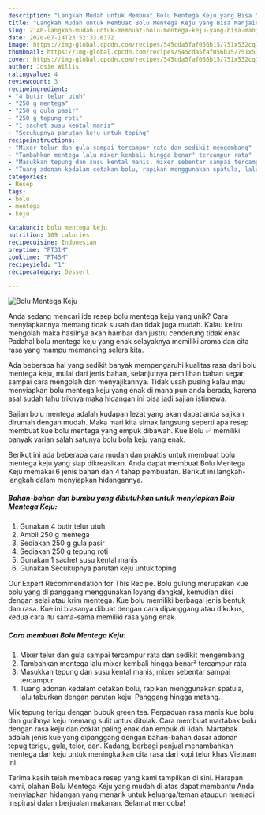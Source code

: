 ```yaml
---
description: "Langkah Mudah untuk Membuat Bolu Mentega Keju yang Bisa Manjain Lidah"
title: "Langkah Mudah untuk Membuat Bolu Mentega Keju yang Bisa Manjain Lidah"
slug: 2140-langkah-mudah-untuk-membuat-bolu-mentega-keju-yang-bisa-manjain-lidah
date: 2020-07-14T23:52:33.637Z
image: https://img-global.cpcdn.com/recipes/545cda5faf056b15/751x532cq70/bolu-mentega-keju-foto-resep-utama.jpg
thumbnail: https://img-global.cpcdn.com/recipes/545cda5faf056b15/751x532cq70/bolu-mentega-keju-foto-resep-utama.jpg
cover: https://img-global.cpcdn.com/recipes/545cda5faf056b15/751x532cq70/bolu-mentega-keju-foto-resep-utama.jpg
author: Josie Willis
ratingvalue: 4
reviewcount: 3
recipeingredient:
- "4 butir telur utuh"
- "250 g mentega"
- "250 g gula pasir"
- "250 g tepung roti"
- "1 sachet susu kental manis"
- "Secukupnya parutan keju untuk toping"
recipeinstructions:
- "Mixer telur dan gula sampai tercampur rata dan sedikit mengembang"
- "Tambahkan mentega lalu mixer kembali hingga benar² tercampur rata"
- "Masukkan tepung dan susu kental manis, mixer sebentar sampai tercampur."
- "Tuang adonan kedalam cetakan bolu, rapikan menggunakan spatula, lalu taburkan dengan parutan keju. Panggang hingga matang."
categories:
- Resep
tags:
- bolu
- mentega
- keju

katakunci: bolu mentega keju 
nutrition: 109 calories
recipecuisine: Indonesian
preptime: "PT31M"
cooktime: "PT45M"
recipeyield: "1"
recipecategory: Dessert

---
```



![Bolu Mentega Keju](https://img-global.cpcdn.com/recipes/545cda5faf056b15/751x532cq70/bolu-mentega-keju-foto-resep-utama.jpg)

Anda sedang mencari ide resep bolu mentega keju yang unik? Cara menyiapkannya memang tidak susah dan tidak juga mudah. Kalau keliru mengolah maka hasilnya akan hambar dan justru cenderung tidak enak. Padahal bolu mentega keju yang enak selayaknya memiliki aroma dan cita rasa yang mampu memancing selera kita.

Ada beberapa hal yang sedikit banyak mempengaruhi kualitas rasa dari bolu mentega keju, mulai dari jenis bahan, selanjutnya pemilihan bahan segar, sampai cara mengolah dan menyajikannya. Tidak usah pusing kalau mau menyiapkan bolu mentega keju yang enak di mana pun anda berada, karena asal sudah tahu triknya maka hidangan ini bisa jadi sajian istimewa.

Sajian bolu mentega adalah kudapan lezat yang akan dapat anda sajikan dirumah dengan mudah. Maka mari kita simak langsung seperti apa resep membuat kue bolu mentega yang empuk dibawah. Kue Bolu ✅ memiliki banyak varian salah satunya bolu bola keju yang enak.


Berikut ini ada beberapa cara mudah dan praktis untuk membuat bolu mentega keju yang siap dikreasikan. Anda dapat membuat Bolu Mentega Keju memakai 6 jenis bahan dan 4 tahap pembuatan. Berikut ini langkah-langkah dalam menyiapkan hidangannya.

<!--inarticleads1-->

##### Bahan-bahan dan bumbu yang dibutuhkan untuk menyiapkan Bolu Mentega Keju:

1. Gunakan 4 butir telur utuh
1. Ambil 250 g mentega
1. Sediakan 250 g gula pasir
1. Sediakan 250 g tepung roti
1. Gunakan 1 sachet susu kental manis
1. Gunakan Secukupnya parutan keju untuk toping


Our Expert Recommendation for This Recipe. Bolu gulung merupakan kue bolu yang di panggang menggunakan loyang dangkal, kemudian diisi dengan selai atau krim mentega. Kue bolu memiliki berbagai jenis bentuk dan rasa. Kue ini biasanya dibuat dengan cara dipanggang atau dikukus, kedua cara itu sama-sama memiliki rasa yang enak. 

<!--inarticleads2-->

##### Cara membuat Bolu Mentega Keju:

1. Mixer telur dan gula sampai tercampur rata dan sedikit mengembang
1. Tambahkan mentega lalu mixer kembali hingga benar² tercampur rata
1. Masukkan tepung dan susu kental manis, mixer sebentar sampai tercampur.
1. Tuang adonan kedalam cetakan bolu, rapikan menggunakan spatula, lalu taburkan dengan parutan keju. Panggang hingga matang.


Mix tepung terigu dengan bubuk green tea. Perpaduan rasa manis kue bolu dan gurihnya keju memang sulit untuk ditolak. Cara membuat martabak bolu dengan rasa keju dan coklat paling enak dan empuk di lidah. Martabak adalah jenis kue yang dipanggang dengan bahan-bahan dasar adonan tepug terigu, gula, telor, dan. Kadang, berbagi penjual menambahkan mentega dan keju untuk meningkatkan cita rasa dari kopi telur khas Vietnam ini. 

Terima kasih telah membaca resep yang kami tampilkan di sini. Harapan kami, olahan Bolu Mentega Keju yang mudah di atas dapat membantu Anda menyiapkan hidangan yang menarik untuk keluarga/teman ataupun menjadi inspirasi dalam berjualan makanan. Selamat mencoba!
